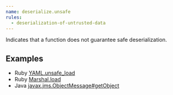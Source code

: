```yaml
---
name: deserialize.unsafe
rules:
  - deserialization-of-untrusted-data
---
```


Indicates that a function does not guarantee safe deserialization.

## Examples

- Ruby [YAML.unsafe_load](https://docs.ruby-lang.org/en/3.0/Psych.html#method-c-unsafe_load)
- Ruby [Marshal.load](https://docs.ruby-lang.org/en/3.0/Marshal.html#method-c-load)
- Java
  [javax.jms.ObjectMessage#getObject](https://docs.oracle.com/javaee/6/api/javax/jms/ObjectMessage.html#getObject())
